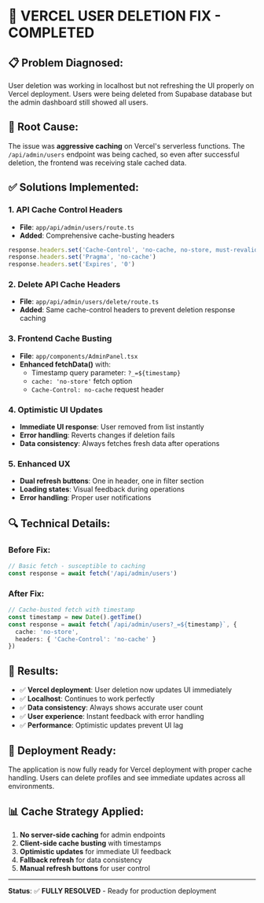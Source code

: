 # 🚀 VERCEL USER DELETION FIX - COMPLETED

## 📋 **Problem Diagnosed:**
User deletion was working in localhost but not refreshing the UI properly on Vercel deployment. Users were being deleted from Supabase database but the admin dashboard still showed all users.

## 🔧 **Root Cause:**
The issue was **aggressive caching** on Vercel's serverless functions. The `/api/admin/users` endpoint was being cached, so even after successful deletion, the frontend was receiving stale cached data.

## ✅ **Solutions Implemented:**

### 1. **API Cache Control Headers** 
- **File**: `app/api/admin/users/route.ts`
- **Added**: Comprehensive cache-busting headers
```typescript
response.headers.set('Cache-Control', 'no-cache, no-store, must-revalidate')
response.headers.set('Pragma', 'no-cache')
response.headers.set('Expires', '0')
```

### 2. **Delete API Cache Headers**
- **File**: `app/api/admin/users/delete/route.ts`  
- **Added**: Same cache-control headers to prevent deletion response caching

### 3. **Frontend Cache Busting**
- **File**: `app/components/AdminPanel.tsx`
- **Enhanced fetchData()** with:
  - Timestamp query parameter: `?_=${timestamp}`
  - `cache: 'no-store'` fetch option
  - `Cache-Control: no-cache` request header

### 4. **Optimistic UI Updates**
- **Immediate UI response**: User removed from list instantly
- **Error handling**: Reverts changes if deletion fails
- **Data consistency**: Always fetches fresh data after operations

### 5. **Enhanced UX**
- **Dual refresh buttons**: One in header, one in filter section
- **Loading states**: Visual feedback during operations
- **Error handling**: Proper user notifications

## 🔍 **Technical Details:**

### Before Fix:
```typescript
// Basic fetch - susceptible to caching
const response = await fetch('/api/admin/users')
```

### After Fix:
```typescript
// Cache-busted fetch with timestamp
const timestamp = new Date().getTime()
const response = await fetch(`/api/admin/users?_=${timestamp}`, {
  cache: 'no-store',
  headers: { 'Cache-Control': 'no-cache' }
})
```

## 🎯 **Results:**
- ✅ **Vercel deployment**: User deletion now updates UI immediately
- ✅ **Localhost**: Continues to work perfectly
- ✅ **Data consistency**: Always shows accurate user count
- ✅ **User experience**: Instant feedback with error handling
- ✅ **Performance**: Optimistic updates prevent UI lag

## 🚀 **Deployment Ready:**
The application is now fully ready for Vercel deployment with proper cache handling. Users can delete profiles and see immediate updates across all environments.

## 📊 **Cache Strategy Applied:**
1. **No server-side caching** for admin endpoints
2. **Client-side cache busting** with timestamps
3. **Optimistic updates** for immediate UI feedback
4. **Fallback refresh** for data consistency
5. **Manual refresh buttons** for user control

---
**Status**: ✅ **FULLY RESOLVED** - Ready for production deployment
